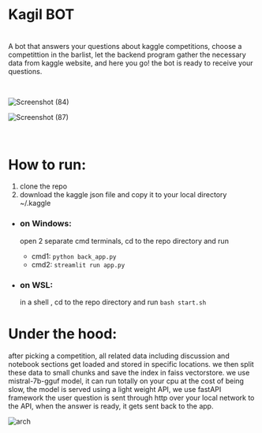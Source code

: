 # Kagil BOT
# 
A bot that answers your questions about kaggle competitions, choose a competittion in the barlist, let the backend program gather the necessary data from kaggle website, and here you go! the bot is ready to receive your questions.

<br style=“line-height:10;”> 

![Screenshot (84)](https://github.com/kaoutaar/KaggleBOT/assets/51215027/09618c90-4c2d-4d02-bdf6-cd37e6150260)

![Screenshot (87)](https://github.com/kaoutaar/KaggleBOT/assets/51215027/0b85ff7f-57de-415d-9d87-09f6cf75dbfa)

<br style=“line-height:10;”> 

# How to run:
1. clone the repo
2. download the kaggle json file and copy it to your local directory ~/.kaggle
* ### on Windows:
  open 2 separate cmd terminals, cd to the repo directory and run
  * cmd1: ``` python back_app.py ```
  * cmd2: ``` streamlit run app.py ```
 
* ### on WSL:
  in a shell , cd to the repo directory and run  ``` bash start.sh ```

# Under the hood:

after picking a competition, all related data including discussion and notebook sections get loaded and stored in specific locations.
we then split these data to small chunks and save the index in faiss vectorstore.
we use mistral-7b-gguf model, it can run totally on your cpu at the cost of being slow, the model is served using a light weight API, we use fastAPI framework
the user question is sent through http over your local network to the API, when the answer is ready, it gets sent back to the app.

![arch](https://github.com/kaoutaar/KaggleBOT/assets/51215027/b6f4d3e2-c65c-42cb-9aec-5d6a94245dd1)
